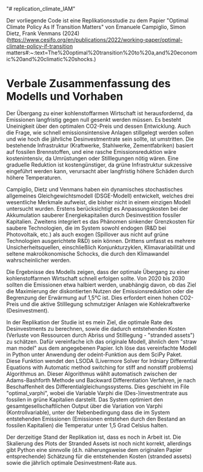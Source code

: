 "# replication_climate_IAM" 


Der vorliegende Code ist eine Replikationsstudie zu dem Papier "Optimal Climate Policy As If Transition Matters" von Emanuele Campiglio, Simon Dietz, Frank Venmans (2024) (https://www.cesifo.org/en/publications/2022/working-paper/optimal-climate-policy-if-transition matters#:~:text=The%20optimal%20transition%20to%20a,and%20economic%20and%20climatic%20shocks.)


# Verbale Zusammenfassung des Modells und Vorhaben

Der Übergang zu einer kohlenstoffarmen Wirtschaft ist herausfordernd, da Emissionen langfristig gegen null gesenkt werden müssen. Es besteht Uneinigkeit über den optimalen CO2-Preis und dessen Entwicklung. Auch die Frage, wie schnell emissionsintensive Anlagen stillgelegt werden sollen und wie hoch die jährliche Desinvestmentrate sein sollte, ist umstritten. Die bestehende Infrastruktur (Kraftwerke, Stahlwerke, Zementfabriken) basiert auf fossilen Brennstoffen, und eine rasche Emissionsreduktion wäre kostenintensiv, da Umrüstungen oder Stilllegungen nötig wären. Eine graduelle Reduktion ist kostengünstiger, da grüne Infrastruktur sukzessive eingeführt werden kann, verursacht aber langfristig höhere Schäden durch höhere Temperaturen.
	
Campiglio, Dietz und Venmans haben ein dynamisches stochastisches allgemeines Gleichgewichtsmodell (DSGE-Modell) entwickelt, welches drei wesentliche Merkmale aufweist, die bisher nicht in einem einzigen Modell untersucht wurden. Erstens berücksichtigt es Anpassungskosten bei der Akkumulation sauberer Energiekapitalien durch Desinvestition fossiler Kapitalien. Zweitens integriert es das Phänomen sinkender Grenzkosten für saubere Technologien, die im System sowohl endogen (R&D bei Photovoltaik, etc.) als auch exogen (Spillover aus nicht auf grüne Technologien ausgerichtete R&D) sein können. Drittens umfasst es mehrere Unsicherheitsquellen, einschließlich Konjunkturzyklen, Klimavariabilität und seltene makroökonomische Schocks, die durch den Klimawandel wahrscheinlicher werden.
	
Die Ergebnisse des Modells zeigen, dass der optimale Übergang zu einer kohlenstoffarmen Wirtschaft schnell erfolgen sollte. Von 2020 bis 2030 sollten die Emissionen etwa halbiert werden, unabhängig davon, ob das Ziel die Maximierung der diskontierten Nutzen der Emissionsreduktion oder die Begrenzung der Erwärmung auf 1,5°C ist. Dies erfordert einen hohen CO2-Preis und die aktive Stilllegung schmutziger Anlagen wie Kohlekraftwerke (Desinvestment).

In der Replikation der Studie ist es mein Ziel, die optimale Rate des Desinvestments zu berechnen, sowie die dadurch entstehenden Kosten (Verluste von Ressourcen durch Abriss und Stilllegung - "stranded assets") zu schätzen. Dafür vereinfache ich das originale Modell, ähnlich dem "straw man model" aus dem angegebenen Papier. Ich löse das vereinfachte Modell in Python unter Anwendung der odeint-Funktion aus dem SciPy Paket. Diese Funktion wendet den LSODA (Livermore Solver for Irdniary Differential Equations with Automatic method switching for stiff and nonstiff problems) Algorithmus an. Dieser Algorithmus wählt automatisch zwischen der Adams-Bashforth Methode und Backward Differentiation Verfahren, je nach Beschaffenheit des Differentialgleichungssystems. Dies geschieht im File "optimal_varphi", wobei die Variable Varphi die (Des-)investmentrate aus fossilen in grüne Kapitalien darstellt. Das System optimiert den gesamtgesellschaftlichen Output über die Variation von Varphi (Kontrollvariable), unter der Nebenbedingung dass die im System entstehenden Emissionen (Emissionen entstehen durch den Bestand an fossilen Kapitalien) die Temperatur unter 1,5 Grad Celsius halten. 

Der derzeitige Stand der Replikation ist, dass es noch in Arbeit ist. Die Skalierung des Plots der Stranded Assets ist noch nicht korrekt, allerdings gibt Python eine sinnvolle (d.h. näherungsweise dem originalen Papier entsprechende) Schätzung für die entstehenden Kosten (stranded assets) sowie die jährlich optimale Desinvestment-Rate aus. 

